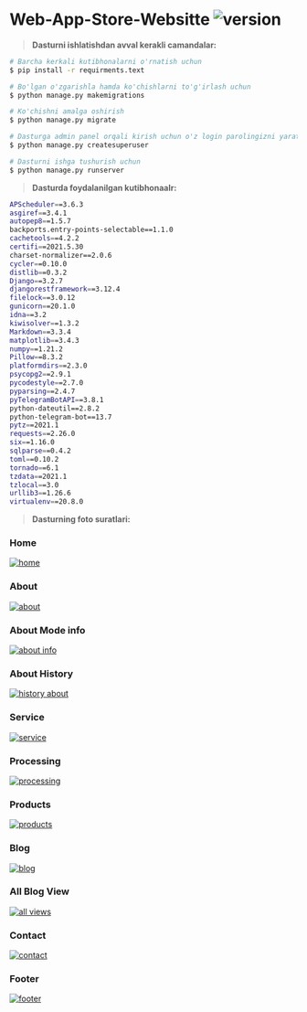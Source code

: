 # Web-App-Store-Websitte ![version](https://img.shields.io/badge/version-1.0.0-blue.svg)
> __Dasturni ishlatishdan avval kerakli camandalar:__ 

```bash
# Barcha kerkali kutibhonalarni o'rnatish uchun
$ pip install -r requirments.text

# Bo'lgan o'zgarishla hamda ko'chishlarni to'g'irlash uchun
$ python manage.py makemigrations

# Ko'chishni amalga oshirish
$ python manage.py migrate

# Dasturga admin panel orqali kirish uchun o'z login parolingizni yarating
$ python manage.py createsuperuser

# Dasturni ishga tushurish uchun
$ python manage.py runserver
```

> __Dasturda foydalanilgan kutibhonaalr:__

```bash
APScheduler==3.6.3
asgiref==3.4.1
autopep8==1.5.7
backports.entry-points-selectable==1.1.0
cachetools==4.2.2
certifi==2021.5.30
charset-normalizer==2.0.6
cycler==0.10.0
distlib==0.3.2
Django==3.2.7
djangorestframework==3.12.4
filelock==3.0.12
gunicorn==20.1.0
idna==3.2
kiwisolver==1.3.2
Markdown==3.3.4
matplotlib==3.4.3
numpy==1.21.2
Pillow==8.3.2
platformdirs==2.3.0
psycopg2==2.9.1
pycodestyle==2.7.0
pyparsing==2.4.7
pyTelegramBotAPI==3.8.1
python-dateutil==2.8.2
python-telegram-bot==13.7
pytz==2021.1
requests==2.26.0
six==1.16.0
sqlparse==0.4.2
toml==0.10.2
tornado==6.1
tzdata==2021.1
tzlocal==3.0
urllib3==1.26.6
virtualenv==20.8.0

```
> __Dasturning foto suratlari:__

### Home

[![home](https://user-images.githubusercontent.com/76002783/134419953-c9ffa3f4-2f81-4cf6-8e21-9ae46e6c8c72.PNG)](https://user-images.githubusercontent.com/76002783/134419953-c9ffa3f4-2f81-4cf6-8e21-9ae46e6c8c72.PNG)

### About

[![about](https://user-images.githubusercontent.com/76002783/134419806-64e25266-4ce4-4a1e-b5be-0b8a483a7081.PNG)](https://user-images.githubusercontent.com/76002783/134419806-64e25266-4ce4-4a1e-b5be-0b8a483a7081.PNG)

### About Mode info

[![about info](https://user-images.githubusercontent.com/76002783/134419794-832f37a4-fb0d-4a0e-83e8-533a721117e8.PNG)](https://user-images.githubusercontent.com/76002783/134419794-832f37a4-fb0d-4a0e-83e8-533a721117e8.PNG)


### About History

[![history about](https://user-images.githubusercontent.com/76002783/134419948-c70ffae7-11d9-4e88-be23-29ec65130265.PNG)](https://user-images.githubusercontent.com/76002783/134419948-c70ffae7-11d9-4e88-be23-29ec65130265.PNG)

### Service

[![service](https://user-images.githubusercontent.com/76002783/134420058-5b6b0e90-43e9-4218-9136-1ef2eaa9424a.PNG)](https://user-images.githubusercontent.com/76002783/134420058-5b6b0e90-43e9-4218-9136-1ef2eaa9424a.PNG)


### Processing

[![processing](https://user-images.githubusercontent.com/76002783/134420002-ba8ba4e5-a253-4f16-a563-4c2d8f50440c.PNG)](https://user-images.githubusercontent.com/76002783/134420002-ba8ba4e5-a253-4f16-a563-4c2d8f50440c.PNG)


### Products

[![products](https://user-images.githubusercontent.com/76002783/134420017-ef1c1f52-39f9-40e7-adcc-1e28c4c3e5bf.PNG)](https://user-images.githubusercontent.com/76002783/134420017-ef1c1f52-39f9-40e7-adcc-1e28c4c3e5bf.PNG)


### Blog

[![blog](https://user-images.githubusercontent.com/76002783/134419880-0e0716dd-f88b-4d29-8001-cb60497287f2.PNG)](https://user-images.githubusercontent.com/76002783/134419880-0e0716dd-f88b-4d29-8001-cb60497287f2.PNG)


### All Blog View

[![all views](https://user-images.githubusercontent.com/76002783/134419830-0a5da5ee-a54f-476c-b3d8-6de7a98dd984.PNG)](https://user-images.githubusercontent.com/76002783/134419830-0a5da5ee-a54f-476c-b3d8-6de7a98dd984.PNG)


### Contact

[![contact](https://user-images.githubusercontent.com/76002783/134419908-84c91e99-dbda-4161-b193-71ab88e05cf0.PNG)](https://user-images.githubusercontent.com/76002783/134419908-84c91e99-dbda-4161-b193-71ab88e05cf0.PNG)


### Footer

[![footer](https://user-images.githubusercontent.com/76002783/134419923-97b9e364-aa7f-49b0-ae8c-5aafc23f7acc.PNG)](https://user-images.githubusercontent.com/76002783/134419923-97b9e364-aa7f-49b0-ae8c-5aafc23f7acc.PNG)
